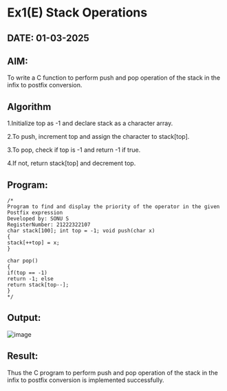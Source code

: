# Ex1(E) Stack Operations
## DATE: 01-03-2025
## AIM:
To write a C function to perform push and pop operation of the stack in the infix to postfix conversion.

## Algorithm

1.Initialize top as -1 and declare stack as a character array.

2.To push, increment top and assign the character to stack[top].

3.To pop, check if top is -1 and return -1 if true.

4.If not, return stack[top] and decrement top.
  

## Program:
```
/*
Program to find and display the priority of the operator in the given Postfix expression
Developed by: SONU S 
RegisterNumber: 21222322107
char stack[100]; int top = -1; void push(char x)
{
stack[++top] = x;
}

char pop()
{
if(top == -1)
return -1; else
return stack[top--];
} 
*/
```

## Output:
![image](https://github.com/user-attachments/assets/b184e090-6575-422e-aa8e-4dd8877211ac)



## Result:
Thus the C program to perform push and pop operation of the stack in the infix to postfix conversion is implemented successfully.
